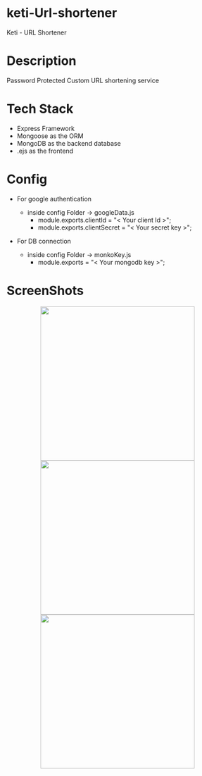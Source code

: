 # keti-Url-shortener
Keti - URL Shortener

# Description

Password Protected Custom URL shortening service 

# Tech Stack

- Express Framework
- Mongoose as the ORM
- MongoDB as the backend database
- .ejs as the frontend

# Config
- For google authentication
  - inside config Folder -> googleData.js
     - module.exports.clientId = "< Your client Id >";
     - module.exports.clientSecret = "< Your secret key >";

- For DB connection
  - inside config Folder -> monkoKey.js
    - module.exports = "< Your mongodb key >";
  
     
 # ScreenShots

<p align="center">
  <img src="https://user-images.githubusercontent.com/66962737/128461108-986baad1-b0a6-47c5-bb38-7577d17e498d.png" width="350" >
  <img src="https://user-images.githubusercontent.com/66962737/128461110-c42b56c6-9b12-4cbc-9234-090049713783.png" width="350" >
  <img src="https://user-images.githubusercontent.com/66962737/128461116-eb125bbe-8c9b-401f-987a-ffd8804f02c8.png" width="350" >
</p>


